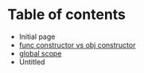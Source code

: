 # Table of contents

* Initial page
* [func constructor vs obj constructor](func-constructor-vs-obj-constructor.md)
* [global scope](global-scope.md)
* Untitled


